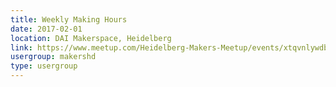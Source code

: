 ```yaml
---
title: Weekly Making Hours
date: 2017-02-01
location: DAI Makerspace, Heidelberg
link: https://www.meetup.com/Heidelberg-Makers-Meetup/events/xtqvnlywdbcb/
usergroup: makershd
type: usergroup
---
```

